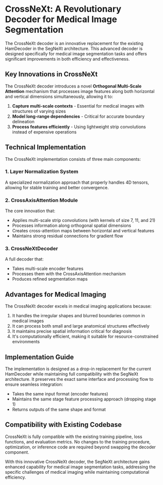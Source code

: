 # CrossNeXt: A Revolutionary Decoder for Medical Image Segmentation

The CrossNeXt decoder is an innovative replacement for the existing HamDecoder in the SegNeXt architecture. This advanced decoder is designed specifically for medical image segmentation tasks and offers significant improvements in both efficiency and effectiveness.

## Key Innovations in CrossNeXt

The CrossNeXt decoder introduces a novel **Orthogonal Multi-Scale Attention** mechanism that processes image features along both horizontal and vertical dimensions simultaneously, allowing it to:

1. **Capture multi-scale contexts** - Essential for medical images with structures of varying sizes
2. **Model long-range dependencies** - Critical for accurate boundary delineation
3. **Process features efficiently** - Using lightweight strip convolutions instead of expensive operations

## Technical Implementation

The CrossNeXt implementation consists of three main components:

### 1. Layer Normalization System
A specialized normalization approach that properly handles 4D tensors, allowing for stable training and better convergence.

### 2. CrossAxisAttention Module
The core innovation that:
- Applies multi-scale strip convolutions (with kernels of size 7, 11, and 21)
- Processes information along orthogonal spatial dimensions
- Creates cross-attention maps between horizontal and vertical features
- Maintains strong residual connections for gradient flow

### 3. CrossNeXtDecoder
A full decoder that:
- Takes multi-scale encoder features
- Processes them with the CrossAxisAttention mechanism
- Produces refined segmentation maps

## Advantages for Medical Imaging

The CrossNeXt decoder excels in medical imaging applications because:

1. It handles the irregular shapes and blurred boundaries common in medical images
2. It can process both small and large anatomical structures effectively
3. It maintains precise spatial information critical for diagnosis
4. It's computationally efficient, making it suitable for resource-constrained environments

## Implementation Guide

The implementation is designed as a drop-in replacement for the current HamDecoder while maintaining full compatibility with the SegNeXt architecture. It preserves the exact same interface and processing flow to ensure seamless integration:

- Takes the same input format (encoder features)
- Maintains the same stage feature processing approach (dropping stage 1)
- Returns outputs of the same shape and format

## Compatibility with Existing Codebase

CrossNeXt is fully compatible with the existing training pipeline, loss functions, and evaluation metrics. No changes to the training procedure, optimization, or inference code are required beyond swapping the decoder component.

With this innovative CrossNeXt decoder, the SegNeXt architecture gains enhanced capability for medical image segmentation tasks, addressing the specific challenges of medical imaging while maintaining computational efficiency.